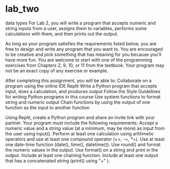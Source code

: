 # lab_two
data types
For Lab 2, you will write a program that accepts numeric and string inputs from a user, assigns them to variables, performs some calculations with them, and then prints out the output.

As long as your program satisfies the requirements listed below, you are free to design and write any program that you want to. You are encouraged to be creative and pick something that has meaning for you because you'll have more fun. You are welcome to start with one of the programming exercises from Chapters 2, 9, 10, or 11 from the textbook. Your program may not be an exact copy of any exercise or example. 

After completing this assignment, you will be able to:
Collaborate on a program using the online IDE Replit
Write a Python program that accepts input, does a calculation, and produces output
Follow the Style Guidelines for writing Python programs in this course
Use system functions to format string and numeric output
Chain functions by using the output of one function as the input to another function

Using Replit, create a Python program and share an invite link with your partner. Your program must include the following requirements:
Accept a numeric value and a string value (at a minimum, may be more) as input from the user using input().
Perform at least one calculation using arithmetic operators and use at least one compound operator (+=, -=, *=).
Use at least one date-time function (date(), time(), datetime()).
Use round() and format the numeric values in the output.
Use format() on a string and print in the output.
Include at least one chaining function.
Include at least one output that has a concatenated string (print() using "+" ).

